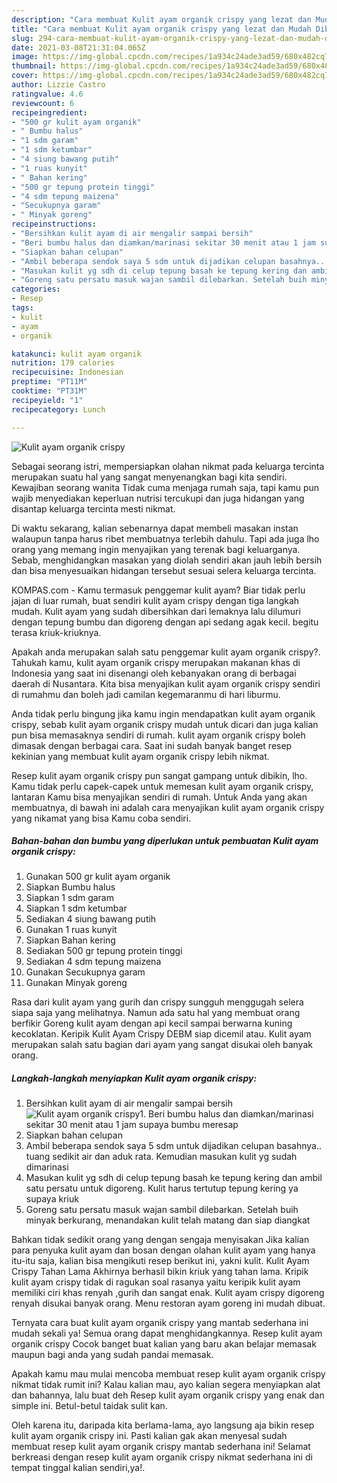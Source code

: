 ```yaml
---
description: "Cara membuat Kulit ayam organik crispy yang lezat dan Mudah Dibuat"
title: "Cara membuat Kulit ayam organik crispy yang lezat dan Mudah Dibuat"
slug: 294-cara-membuat-kulit-ayam-organik-crispy-yang-lezat-dan-mudah-dibuat
date: 2021-03-08T21:31:04.065Z
image: https://img-global.cpcdn.com/recipes/1a934c24ade3ad59/680x482cq70/kulit-ayam-organik-crispy-foto-resep-utama.jpg
thumbnail: https://img-global.cpcdn.com/recipes/1a934c24ade3ad59/680x482cq70/kulit-ayam-organik-crispy-foto-resep-utama.jpg
cover: https://img-global.cpcdn.com/recipes/1a934c24ade3ad59/680x482cq70/kulit-ayam-organik-crispy-foto-resep-utama.jpg
author: Lizzie Castro
ratingvalue: 4.6
reviewcount: 6
recipeingredient:
- "500 gr kulit ayam organik"
- " Bumbu halus"
- "1 sdm garam"
- "1 sdm ketumbar"
- "4 siung bawang putih"
- "1 ruas kunyit"
- " Bahan kering"
- "500 gr tepung protein tinggi"
- "4 sdm tepung maizena"
- "Secukupnya garam"
- " Minyak goreng"
recipeinstructions:
- "Bersihkan kulit ayam di air mengalir sampai bersih"
- "Beri bumbu halus dan diamkan/marinasi sekitar 30 menit atau 1 jam supaya bumbu meresap"
- "Siapkan bahan celupan"
- "Ambil beberapa sendok saya 5 sdm untuk dijadikan celupan basahnya.. tuang sedikit air dan aduk rata. Kemudian masukan kulit yg sudah dimarinasi"
- "Masukan kulit yg sdh di celup tepung basah ke tepung kering dan ambil satu persatu untuk digoreng. Kulit harus tertutup tepung kering ya supaya kriuk"
- "Goreng satu persatu masuk wajan sambil dilebarkan. Setelah buih minyak berkurang, menandakan kulit telah matang dan siap diangkat"
categories:
- Resep
tags:
- kulit
- ayam
- organik

katakunci: kulit ayam organik 
nutrition: 179 calories
recipecuisine: Indonesian
preptime: "PT11M"
cooktime: "PT31M"
recipeyield: "1"
recipecategory: Lunch

---
```



![Kulit ayam organik crispy](https://img-global.cpcdn.com/recipes/1a934c24ade3ad59/680x482cq70/kulit-ayam-organik-crispy-foto-resep-utama.jpg)

Sebagai seorang istri, mempersiapkan olahan nikmat pada keluarga tercinta merupakan suatu hal yang sangat menyenangkan bagi kita sendiri. Kewajiban seorang  wanita Tidak cuma menjaga rumah saja, tapi kamu pun wajib menyediakan keperluan nutrisi tercukupi dan juga hidangan yang disantap keluarga tercinta mesti nikmat.

Di waktu  sekarang, kalian sebenarnya dapat membeli masakan instan walaupun tanpa harus ribet membuatnya terlebih dahulu. Tapi ada juga lho orang yang memang ingin menyajikan yang terenak bagi keluarganya. Sebab, menghidangkan masakan yang diolah sendiri akan jauh lebih bersih dan bisa menyesuaikan hidangan tersebut sesuai selera keluarga tercinta. 

KOMPAS.com - Kamu termasuk penggemar kulit ayam? Biar tidak perlu jajan di luar rumah, buat sendiri kulit ayam crispy dengan tiga langkah mudah. Kulit ayam yang sudah dibersihkan dari lemaknya lalu dilumuri dengan tepung bumbu dan digoreng dengan api sedang agak kecil. begitu terasa kriuk-kriuknya.

Apakah anda merupakan salah satu penggemar kulit ayam organik crispy?. Tahukah kamu, kulit ayam organik crispy merupakan makanan khas di Indonesia yang saat ini disenangi oleh kebanyakan orang di berbagai daerah di Nusantara. Kita bisa menyajikan kulit ayam organik crispy sendiri di rumahmu dan boleh jadi camilan kegemaranmu di hari liburmu.

Anda tidak perlu bingung jika kamu ingin mendapatkan kulit ayam organik crispy, sebab kulit ayam organik crispy mudah untuk dicari dan juga kalian pun bisa memasaknya sendiri di rumah. kulit ayam organik crispy boleh dimasak dengan berbagai cara. Saat ini sudah banyak banget resep kekinian yang membuat kulit ayam organik crispy lebih nikmat.

Resep kulit ayam organik crispy pun sangat gampang untuk dibikin, lho. Kamu tidak perlu capek-capek untuk memesan kulit ayam organik crispy, lantaran Kamu bisa menyajikan sendiri di rumah. Untuk Anda yang akan membuatnya, di bawah ini adalah cara menyajikan kulit ayam organik crispy yang nikamat yang bisa Kamu coba sendiri.

<!--inarticleads1-->

##### Bahan-bahan dan bumbu yang diperlukan untuk pembuatan Kulit ayam organik crispy:

1. Gunakan 500 gr kulit ayam organik
1. Siapkan  Bumbu halus
1. Siapkan 1 sdm garam
1. Siapkan 1 sdm ketumbar
1. Sediakan 4 siung bawang putih
1. Gunakan 1 ruas kunyit
1. Siapkan  Bahan kering
1. Sediakan 500 gr tepung protein tinggi
1. Sediakan 4 sdm tepung maizena
1. Gunakan Secukupnya garam
1. Gunakan  Minyak goreng


Rasa dari kulit ayam yang gurih dan crispy sungguh menggugah selera siapa saja yang melihatnya. Namun ada satu hal yang membuat orang berfikir Goreng kulit ayam dengan api kecil sampai berwarna kuning kecoklatan. Keripik Kulit Ayam Crispy DEBM siap dicemil atau. Kulit ayam merupakan salah satu bagian dari ayam yang sangat disukai oleh banyak orang. 

<!--inarticleads2-->

##### Langkah-langkah menyiapkan Kulit ayam organik crispy:

1. Bersihkan kulit ayam di air mengalir sampai bersih
<img src="https://img-global.cpcdn.com/steps/fb51374b3b2e14bf/160x128cq70/kulit-ayam-organik-crispy-langkah-memasak-1-foto.jpg" alt="Kulit ayam organik crispy">1. Beri bumbu halus dan diamkan/marinasi sekitar 30 menit atau 1 jam supaya bumbu meresap
1. Siapkan bahan celupan
1. Ambil beberapa sendok saya 5 sdm untuk dijadikan celupan basahnya.. tuang sedikit air dan aduk rata. Kemudian masukan kulit yg sudah dimarinasi
1. Masukan kulit yg sdh di celup tepung basah ke tepung kering dan ambil satu persatu untuk digoreng. Kulit harus tertutup tepung kering ya supaya kriuk
1. Goreng satu persatu masuk wajan sambil dilebarkan. Setelah buih minyak berkurang, menandakan kulit telah matang dan siap diangkat


Bahkan tidak sedikit orang yang dengan sengaja menyisakan Jika kalian para penyuka kulit ayam dan bosan dengan olahan kulit ayam yang hanya itu-itu saja, kalian bisa mengikuti resep berikut ini, yakni kulit. Kulit Ayam Crispy Tahan Lama Akhirnya berhasil bikin kriuk yang tahan lama. Kripik kulit ayam crispy tidak di ragukan soal rasanya yaitu keripik kulit ayam memiliki ciri khas renyah ,gurih dan sangat enak. Kulit ayam crispy digoreng renyah disukai banyak orang. Menu restoran ayam goreng ini mudah dibuat. 

Ternyata cara buat kulit ayam organik crispy yang mantab sederhana ini mudah sekali ya! Semua orang dapat menghidangkannya. Resep kulit ayam organik crispy Cocok banget buat kalian yang baru akan belajar memasak maupun bagi anda yang sudah pandai memasak.

Apakah kamu mau mulai mencoba membuat resep kulit ayam organik crispy nikmat tidak rumit ini? Kalau kalian mau, ayo kalian segera menyiapkan alat dan bahannya, lalu buat deh Resep kulit ayam organik crispy yang enak dan simple ini. Betul-betul taidak sulit kan. 

Oleh karena itu, daripada kita berlama-lama, ayo langsung aja bikin resep kulit ayam organik crispy ini. Pasti kalian gak akan menyesal sudah membuat resep kulit ayam organik crispy mantab sederhana ini! Selamat berkreasi dengan resep kulit ayam organik crispy nikmat sederhana ini di tempat tinggal kalian sendiri,ya!.

